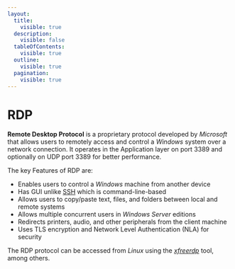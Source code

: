 ```yaml
---
layout:
  title:
    visible: true
  description:
    visible: false
  tableOfContents:
    visible: true
  outline:
    visible: true
  pagination:
    visible: true
---
```


# RDP

**Remote Desktop Protocol** is a proprietary protocol developed by _Microsoft_ that allows users to remotely access and control a _Windows_ system over a network connection. It operates in the Application layer on port 3389 and optionally on UDP port 3389 for better performance.

The key Features of RDP are:

* Enables users to control a _Windows_ machine from another device
* Has GUI unlike [SSH](ssh.md) which is command-line-based
* Allows users to copy/paste text, files, and folders between local and remote systems
* Allows multiple concurrent users in _Windows Server_ editions
* Redirects printers, audio, and other peripherals from the client machine
* Uses TLS encryption and Network Level Authentication (NLA) for security

The RDP protocol can be accessed from _Linux_ using the [_xfreerdp_](../tools-and-utilities.md#xfreerdp) tool, among others.
